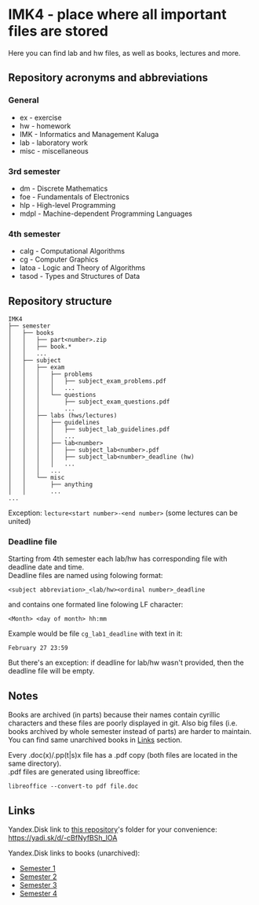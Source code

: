 # IMK4 - place where all important files are stored

Here you can find lab and hw files, as well as books, lectures and more.

## Repository acronyms and abbreviations

### General

* ex - exercise
* hw - homework
* IMK - Informatics and Management Kaluga
* lab - laboratory work
* misc - miscellaneous

### 3rd semester

* dm - Discrete Mathematics
* foe - Fundamentals of Electronics
* hlp - High-level Programming
* mdpl - Machine-dependent Programming Languages

### 4th semester

* calg - Computational Algorithms
* cg - Computer Graphics
* latoa - Logic and Theory of Algorithms
* tasod - Types and Structures of Data

## Repository structure

```text
IMK4
├── semester
│   ├── books
│   │   ├── part<number>.zip
│   │   ├── book.*
│   │   ...
│   ├── subject
│   │   ├── exam
│   │   │   ├── problems
│   │   │   │   ├── subject_exam_problems.pdf
│   │   │   │   ...
│   │   │   └── questions
│   │   │       ├── subject_exam_questions.pdf
│   │   │       ...
│   │   ├── labs (hws/lectures)
│   │   │   ├── guidelines
│   │   │   │   ├── subject_lab_guidelines.pdf
│   │   │   │   ...
│   │   │   ├── lab<number>
│   │   │   │   ├── subject_lab<number>.pdf
│   │   │   │   ├── subject_lab<number>_deadline (hw)
│   │   │   │   ...
│   │   │   ...
│   │   └── misc
│   │       ├── anything
│   │       ...
...
```

Exception: `lecture<start number>-<end number>` (some lectures can be united)

### Deadline file

Starting from 4th semester each lab/hw has corresponding file with
deadline date and time.\
Deadline files are named using folowing format:

```text
<subject abbreviation>_<lab/hw><ordinal number>_deadline
```

and contains one formated line folowing LF character:

```text
<Month> <day of month> hh:mm
```

Example would be file `cg_lab1_deadline` with text in it:

```text
February 27 23:59
```

But there's an exception: if deadline for lab/hw wasn't provided, then the
deadline file will be empty.

## Notes

Books are archived (in parts) because their names contain cyrillic
characters and these files are poorly displayed in git. Also big files
(i.e. books archived by whole semester instead of parts) are harder to maintain.
You can find same unarchived books in <a href="#links">Links</a> section.

Every .doc(x)/.pp(t|s)x file has a .pdf copy (both files are located
in the same directory).\
.pdf files are generated using libreoffice:

```shell
libreoffice --convert-to pdf file.doc
```

## Links

Yandex.Disk link to [this repository](https://github.com/Andrew15-5/IMK4)'s folder
for your convenience: <https://yadi.sk/d/-cBfNyfBSh_lOA>

Yandex.Disk links to books (unarchived):

* [Semester 1](https://yadi.sk/d/8GMdxPS0u2FZkA)
* [Semester 2](https://yadi.sk/d/eyVk60MeJabWvQ)
* [Semester 3](https://yadi.sk/d/np_Smxo_xZjSyg)
* [Semester 4](https://yadi.sk/d/8ExS3demIAFEIQ)
